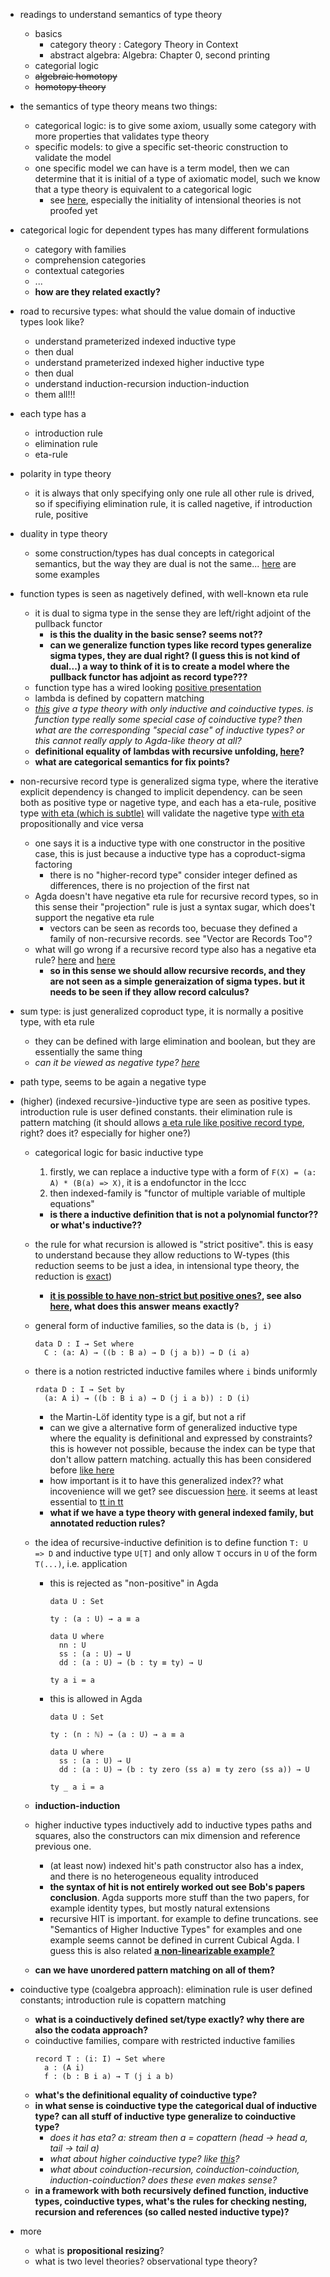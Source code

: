 
* readings to understand semantics of type theory
    * basics
        * category theory : Category Theory in Context
        * abstract algebra: Algebra: Chapter 0, second printing
    * categorial logic
    * ~~algebraic homotopy~~
    * ~~homotopy theory~~


* the semantics of type theory means two things:
    * categorical logic: is to give some axiom, usually some category with more properties that validates type theory
    * specific models: to give a specific set-theoric construction to validate the model
    * one specific model we can have is a term model, then we can determine that it is initial of a type of axiomatic model, such we know that a type theory is equivalent to a categorical logic
        * see [here](https://ncatlab.org/nlab/show/relation+between+type+theory+and+category+theory), especially the initiality of intensional theories is not proofed yet

* categorical logic for dependent types has many different formulations
    * category with families
    * comprehension categories
    * contextual categories
    * ...
    * **how are they related exactly?**

* road to recursive types: what should the value domain of inductive types look like?
    * understand prameterized indexed inductive type
    * then dual
    * understand prameterized indexed higher inductive type
    * then dual
    * understand induction-recursion induction-induction
    * them all!!!


* each type has a
    * introduction rule
    * elimination rule
    * eta-rule

* polarity in type theory
    * it is always that only specifying only one rule all other rule is drived, so if specifiying elimination rule, it is called nagetive, if introduction rule, positive

* duality in type theory
    * some construction/types has dual concepts in categorical semantics, but the way they are dual is not the same... [here](https://www.reddit.com/r/dependent_types/comments/b241if/dual_of_universe_and_identity_types/) are some examples

* function types is seen as nagetively defined, with well-known eta rule
    * it is dual to sigma type in the sense they are left/right adjoint of the pullback functor
        * **is this the duality in the basic sense? seems not??**
        * **can we generalize function types like record types generalize sigma types, they are dual right? (I guess this is not kind of dual...) a way to think of it is to create a model where the pullback functor has adjoint as record type???**
    * function type has a wired looking [positive presentation](https://cstheory.stackexchange.com/questions/16937/funsplit-and-polarity-of-pi-types?rq=1)
    * lambda is defined by copattern matching
    * *[this](https://scholar.google.com/scholar?hl=en&as_sdt=0%2C5&q=Type+Theory+based+on+Dependent+Inductive+and+Coinductive+Types&btnG=) give a type theory with only inductive and coinductive types. is function type really some special case of coinductive type? then what are the corresponding "special case" of inductive types? or this cannot really apply to Agda-like theory at all?*
    * **definitional equality of lambdas with recursive unfolding, [here](https://cstheory.stackexchange.com/questions/42371/definitional-equality-of-recursive-function-definition-by-infinite-unfolding)?**
    * **what are categorical semantics for fix points?**

* non-recursive record type is generalized sigma type, where the iterative explicit dependency is changed to implicit dependency. can be seen both as positive type or nagetive type, and each has a eta-rule, positive type [with eta (which is subtle)](https://ncatlab.org/nlab/show/product+type#as_a_positive_type) will validate the nagetive type [with eta](https://ncatlab.org/nlab/show/product+type#as_a_negative_type) propositionally and vice versa
    * one says it is a inductive type with one constructor in the positive case, this is just because a inductive type has a coproduct-sigma factoring
        * there is no "higher-record type" consider integer defined as differences, there is no projection of the first nat
    * Agda doesn't have negative eta rule for recursive record types, so in this sense their "projection" rule is just a syntax sugar, which does't support the negative eta rule
        * vectors can be seen as records too, becuase they defined a family of non-recursive records. see "Vector are Records Too"?
    * what will go wrong if a recursive record type also has a negative eta rule? [here](https://github.com/agda/agda/issues/402) and [here](https://cstheory.stackexchange.com/questions/42606/what-will-go-wrong-if-a-recursive-record-type-has-a-negative-eta-rule)
        * **so in this sense we should allow recursive records, and they are not seen as a simple generaization of sigma types. but it needs to be seen if they allow record calculus?**

* sum type: is just generalized coproduct type, it is normally a positive type, with eta rule
    * they can be defined with large elimination and boolean, but they are essentially the same thing
    * *can it be viewed as negative type? [here](https://ncatlab.org/nlab/show/sum+type)*
    

* path type, seems to be again a negative type

* (higher) (indexed recursive-)inductive type are seen as positive types. introduction rule is user defined constants. their elimination rule is pattern matching (it should allows [a eta rule like positive record type](https://ncatlab.org/nlab/show/product+type#as_a_positive_type), right? does it? especially for higher one?)
    * categorical logic for basic inductive type
        1. firstly, we can replace a inductive type with a form of `F(X) = (a: A) * (B(a) => X)`, it is a endofunctor in the lccc
        2. then indexed-family is "functor of multiple variable of multiple equations"
        * **is there a inductive definition that is not a polynomial functor?? or what's inductive??**
    * the rule for what recursion is allowed is "strict positive". this is easy to understand because they allow reductions to W-types (this reduction seems to be just a idea, in intensional type theory, the reduction is [exact](https://ncatlab.org/nlab/show/W-type#wtypes_in_type_theory))
        * **[it is possible to have non-strict but positive ones?](http://vilhelms.github.io/posts/why-must-inductive-types-be-strictly-positive/), see also [here](https://cstheory.stackexchange.com/questions/21882/example-of-where-violation-of-strict-positivity-condition-in-inductive-types-lea?rq=1), what does this answer means exactly?**
    * general form of inductive families, so the data is `(b, j i)`
      ```
      data D : I → Set where
        C : (a: A) → ((b : B a) → D (j a b)) → D (i a)
      ```
    * there is a notion restricted inductive familes where `i` binds uniformly
      ```
      rdata D : I → Set by
        (a: A i) → ((b : B i a) → D (j i a b)) : D (i)
      ```
        * the Martin-Löf identity type is a gif, but not a rif
        * can we give a alternative form of generalized inductive type where the equality is definitional and expressed by constraints? this is however not possible, because the index can be type that don't allow pattern matching. actually this has been considered before [like here](https://lists.chalmers.se/pipermail/agda/2008/000420.html)
        * how important is it to have this generalized index?? what incovenience will we get? see discuession [here](https://wiki.portal.chalmers.se/agda/pmwiki.php?n=Main.InductiveFamilies). it seems at least essential to [tt in tt](https://github.com/mr-ohman/logrel-mltt/blob/86a0e7c509fd0e8ea3c68b16983627d92006a105/Definition/Conversion.agda)
        * **what if we have a type theory with general indexed family, but annotated reduction rules?**
    * the idea of recursive-inductive definition is to define function `T: U => D` and inductive type `U[T]` and only allow `T` occurs in `U` of the form `T(...)`, i.e. application
        * this is rejected as "non-positive" in Agda
          ```
          data U : Set

          ty : (a : U) → a ≡ a

          data U where
            nn : U
            ss : (a : U) → U
            dd : (a : U) → (b : ty ≡ ty) → U

          ty a i = a
          ```
        * this is allowed in Agda
          ```
          data U : Set

          ty : (n : ℕ) → (a : U) → a ≡ a

          data U where
            ss : (a : U) → U
            dd : (a : U) → (b : ty zero (ss a) ≡ ty zero (ss a)) → U

          ty _ a i = a
          ```

    * **induction-induction**
    * higher inductive types inductively add to inductive types paths and squares, also the constructors can mix dimension and reference previous one.
        * (at least now) indexed hit's path constructor also has a index, and there is no heterogeneous equality introduced
        * **the syntax of hit is not entirely worked out see Bob's papers conclusion**. Agda supports more stuff than the two papers, for example identity types, but mostly natural extensions
        * recursive HIT is important. for example to define truncations. see "Semantics of Higher Inductive Types" for examples and one example seems cannot be defined in current Cubical Agda. I guess this is also related **[a non-linearizable example?](https://github.com/agda/cubical/issues/77#issuecomment-478245776)**
    * **can we have unordered pattern matching on all of them?**

* coinductive type (coalgebra approach): elimination rule is user defined constants; introduction rule is copattern matching
    * **what is a coinductively defined set/type exactly? why there are also the codata approach?**
    * coinductive families, compare with restricted inductive families
      ```
      record T : (i: I) → Set where
        a : (A i)
        f : (b : B i a) → T (j i a b)
      ```
    * **what's the definitional equality of coinductive type?**
    * **in what sense is coinductive type the categorical dual of inductive type? can all stuff of inductive type generalize to coinductive type?**
        * *does it has eta? a: stream then a = copattern (head -> head a, tail -> tail a)*
        * *what about higher coinductive type? like [this](https://akuklev.livejournal.com/1211554.html)?*
        * *what about coinduction-recursion, coinduction-coinduction, induction-coinduction? does these even makes sense?*
    * **in a framework with both recursively defined function, inductive types, coinductive types, what's the rules for checking nesting, recursion and references (so called nested inductive type)?**




* more
    * what is **propositional resizing**?
    * what is two level theories? observational type theory?